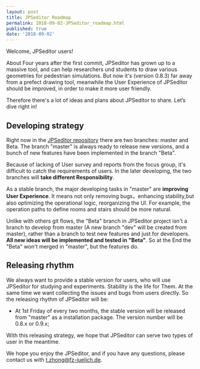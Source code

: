 ```yaml
---
layout: post
title: JPSeditor Roadmap
permalink: 2018-09-02-JPSeditor_roadmap.html
published: true
date: '2018-09-02'
---
```


Welcome, JPSeditor users!

About Four years after the first commit, JPSeditor has grown up to a massive tool, and can  help researchers und students to draw various geometries for pedestrian simulations. But now it's (version 0.8.3) far away from a prefect drawing tool, meanwhile the User Experience of JPSeditor should be improved, in order to make it more user friendly. 

 Therefore there's a lot of ideas and plans about JPSeditor to share. Let’s dive right in!
 
## Developing strategy
 
 Right now in the [JPSeditor repository](https://github.com/JuPedSim/jpseditor) there are two branches: master and Beta. The branch "master" is always ready to release new versions, and a bunch of new features have been implemented in the branch "Beta".
 
 Because of lacking of User survey and reports from the focus group, it's difficult to catch the requirements of users. In the later developing, the two branches will **take different Responsibility**.
 
 As a stable branch, the major developing tasks in "master" are **improving User Experience**. It means not only removing bugs，enhancing stability,but also optimizing the operational logic, reorganizing the UI. For example, the operation paths to define rooms and stairs should be more natural.
 
 Unlike with others git flows, the "Beta" branch in JPSeditor project isn't a branch to develop from master (A new branch "dev" will be created from master), rather than a branch to test new features and just for developers. **All new ideas will be implemented and tested in "Beta"**. So at the End the "Beta" won't merged in "master", but the features do.
 
## Releasing rhythm
 
 We always want to provide a stable version for users, who will use JPSeditor for studying and experiments. Stability is the life for Them. At the same time we want collecting the issues and bugs from users directly. So the releasing rhythm of JPSeditor will be:
 
 * At 1st Friday of every two months, the stable version will be released from "master" as a installation package. The version number will be 0.8.x or 0.9.x;
 
 With this releasing strategy, we hope that JPSeditor can serve two types of user in the meantime.
 
We hope you enjoy the JPSeditor, and if you have any questions, please contact us with <t.zhong@fz-juelich.de>.